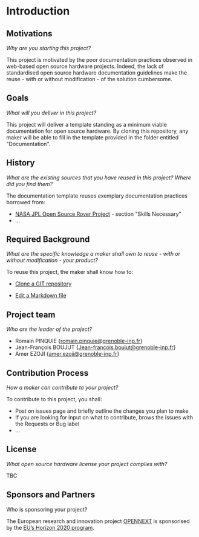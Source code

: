 # Introduction

## Motivations

*Why are you starting this project?*



This project is motivated by the poor documentation practices observed in web-based open source hardware projects. Indeed, the lack of standardised open source hardware documentation guidelines make the reuse - with or without modification - of the solution cumbersome.

## Goals

*What will you deliver in this project?*



This project will deliver a template standing as a minimum viable documentation for open source hardware. By cloning this repository, any maker will be able to fill in the template provided in the folder entitled "Documentation".

## History

*What are the existing sources that you have reused in this project? Where did you find them?*



The documentation template reuses exemplary documentation practices borrowed from:

- [NASA JPL Open Source Rover Project](https://github.com/nasa-jpl/open-source-rover) - section "Skills Necessary"
- ...

## Required Background

*What are the specific knowledge a maker shall own to reuse - with or without modification - your product?*



To reuse this project, the maker shall know how to:

- [Clone a GIT repository](https://docs.github.com/en/github/creating-cloning-and-archiving-repositories/cloning-a-repository)

- [Edit a Markdown file](https://guides.github.com/features/mastering-markdown/)

## Project team

*Who are the leader of the project?*



- Romain PINQUIE {romain.pinquie@grenoble-inp.fr}
- Jean-François BOUJUT {Jean-francois.boujut@grenoble-inp.fr}
- Amer EZOJI {amer.ezoji@grenoble-inp.fr}

## Contribution Process

*How a maker can contribute to your project?*



To contribute to this project, you shall:

- Post on issues page and briefly outline the changes you plan to make
- If you are looking for input on what to contribute, brows the issues with the Requests or Bug label
- ...

## License

*What open source hardware license your project complies with?*



TBC

## Sponsors and Partners

Who is sponsoring your project?



The European research and innovation project [OPENNEXT](https://opennext.eu/) is sponsorised by the [EU’s Horizon 2020 program](https://ec.europa.eu/easme/en/section/horizon-2020-energy-efficiency/h2020-programme#:~:text=Horizon%202020%20is%20the%20EU's,leadership%20and%20tackling%20societal%20challenges.).

